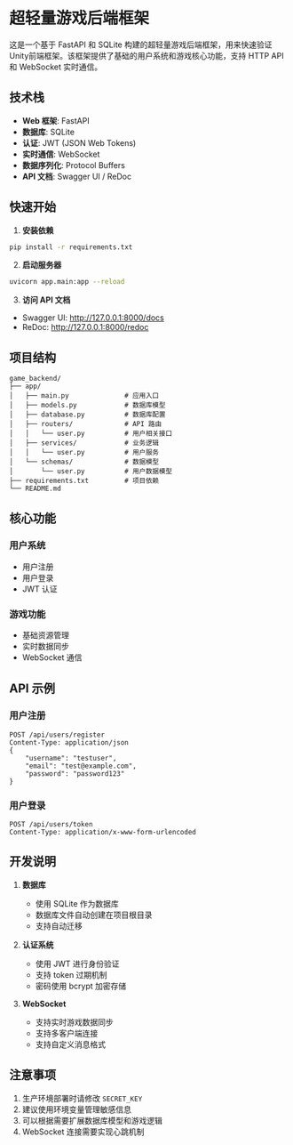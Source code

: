# 超轻量游戏后端框架

这是一个基于 FastAPI 和 SQLite 构建的超轻量游戏后端框架，用来快速验证Unity前端框架。该框架提供了基础的用户系统和游戏核心功能，支持 HTTP API 和 WebSocket 实时通信。

## 技术栈

- **Web 框架**: FastAPI
- **数据库**: SQLite
- **认证**: JWT (JSON Web Tokens)
- **实时通信**: WebSocket
- **数据序列化**: Protocol Buffers
- **API 文档**: Swagger UI / ReDoc

## 快速开始

1. **安装依赖**
```bash
pip install -r requirements.txt
```

2. **启动服务器**
```bash
uvicorn app.main:app --reload
```

3. **访问 API 文档**
- Swagger UI: http://127.0.0.1:8000/docs
- ReDoc: http://127.0.0.1:8000/redoc

## 项目结构

```
game_backend/
├── app/
│   ├── main.py              # 应用入口
│   ├── models.py            # 数据库模型
│   ├── database.py          # 数据库配置
│   ├── routers/             # API 路由
│   │   └── user.py          # 用户相关接口
│   ├── services/            # 业务逻辑
│   │   └── user.py          # 用户服务
│   └── schemas/             # 数据模型
│       └── user.py          # 用户数据模型
├── requirements.txt         # 项目依赖
└── README.md
```

## 核心功能

### 用户系统
- 用户注册
- 用户登录
- JWT 认证

### 游戏功能
- 基础资源管理
- 实时数据同步
- WebSocket 通信

## API 示例

### 用户注册
```http
POST /api/users/register
Content-Type: application/json
{
    "username": "testuser",
    "email": "test@example.com",
    "password": "password123"
}
```

### 用户登录
```http
POST /api/users/token
Content-Type: application/x-www-form-urlencoded

```

## 开发说明

1. **数据库**
   - 使用 SQLite 作为数据库
   - 数据库文件自动创建在项目根目录
   - 支持自动迁移

2. **认证系统**
   - 使用 JWT 进行身份验证
   - 支持 token 过期机制
   - 密码使用 bcrypt 加密存储

3. **WebSocket**
   - 支持实时游戏数据同步
   - 支持多客户端连接
   - 支持自定义消息格式

## 注意事项

1. 生产环境部署时请修改 `SECRET_KEY`
2. 建议使用环境变量管理敏感信息
3. 可以根据需要扩展数据库模型和游戏逻辑
4. WebSocket 连接需要实现心跳机制



